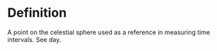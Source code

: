 # Definition

A point on the celestial sphere used as a reference in measuring time
intervals. See day.
